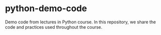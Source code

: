 # python-demo-code

Demo code from lectures in Python course.
In this repository, we share the code and practices 
used throughout the course.

